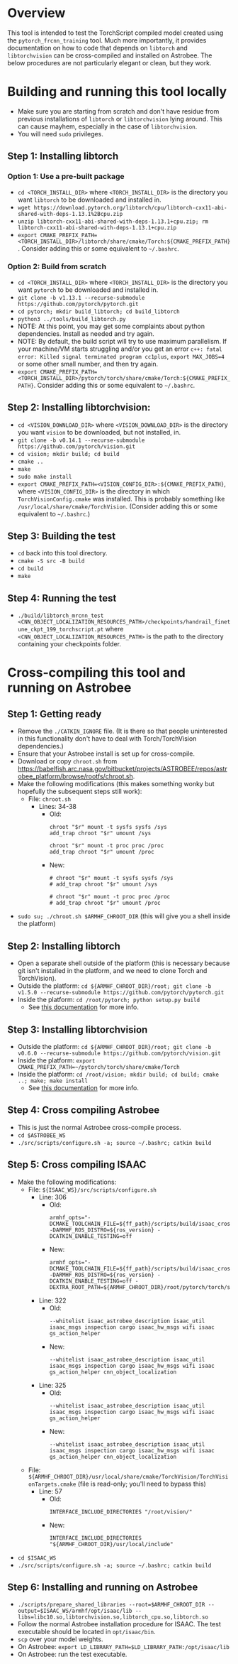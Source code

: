 # Overview

This tool is intended to test the TorchScript compiled model created using the `pytorch_frcnn_training` tool. Much more importantly, it provides documentation on how to code that depends on `libtorch` and `libtorchvision` can be cross-compiled and installed on Astrobee. The below procedures are not particularly elegant or clean, but they work.

# Building and running this tool locally

- Make sure you are starting from scratch and don't have residue from previous installations of `libtorch` or `libtorchvision` lying around. This can cause mayhem, especially in the case of `libtorchvision`.
- You will need `sudo` privileges.

## Step 1: Installing libtorch

### Option 1: Use a pre-built package

- `cd <TORCH_INSTALL_DIR>` where `<TORCH_INSTALL_DIR>` is the directory you want `libtorch` to be downloaded and installed in.
- `wget https://download.pytorch.org/libtorch/cpu/libtorch-cxx11-abi-shared-with-deps-1.13.1%2Bcpu.zip`
- `unzip libtorch-cxx11-abi-shared-with-deps-1.13.1+cpu.zip; rm libtorch-cxx11-abi-shared-with-deps-1.13.1+cpu.zip`
- `export CMAKE_PREFIX_PATH=<TORCH_INSTALL_DIR>/libtorch/share/cmake/Torch:${CMAKE_PREFIX_PATH}`. Consider adding this or some equivalent to `~/.bashrc`.

### Option 2: Build from scratch

- `cd <TORCH_INSTALL_DIR>` where `<TORCH_INSTALL_DIR>` is the directory you want `pytorch` to be downloaded and installed in.
- `git clone -b v1.13.1 --recurse-submodule https://github.com/pytorch/pytorch.git`
- `cd pytorch; mkdir build_libtorch; cd build_libtorch`
- `python3 ../tools/build_libtorch.py`
- NOTE: At this point, you may get some complaints about python dependencies. Install as needed and try again.
- NOTE: By default, the build script will try to use maximum parallelism. If your machine/VM starts struggling and/or you get an error `c++: fatal error: Killed signal terminated program cc1plus`, `export MAX_JOBS=4` or some other small number, and then try again.
- `export CMAKE_PREFIX_PATH=<TORCH_INSTALL_DIR>/pytorch/torch/share/cmake/Torch:${CMAKE_PREFIX_PATH}`. Consider adding this or some equivalent to `~/.bashrc`.

## Step 2: Installing libtorchvision:

- `cd <VISION_DOWNLOAD_DIR>` where `<VISION_DOWNLOAD_DIR>` is the directory you want `vision` to be downloaded, but not installed, in.
- `git clone -b v0.14.1 --recurse-submodule https://github.com/pytorch/vision.git`
- `cd vision; mkdir build; cd build`
- `cmake ..`
- `make`
- `sudo make install`
- `export CMAKE_PREFIX_PATH=<VISION_CONFIG_DIR>:${CMAKE_PREFIX_PATH}`, where `<VISION_CONFIG_DIR>` is the directory in which `TorchVisionConfig.cmake` was installed. This is probably something like `/usr/local/share/cmake/TorchVision`. (Consider adding this or some equivalent to `~/.bashrc`.)

## Step 3: Building the test

- `cd` back into this tool directory.
- `cmake -S src -B build`
- `cd build`
- `make`

## Step 4: Running the test

- `./build/libtorch_mrcnn_test <CNN_OBJECT_LOCALIZATION_RESOURCES_PATH>/checkpoints/handrail_finetune_ckpt_199_torchscript.pt` where `<CNN_OBJECT_LOCALIZATION_RESOURCES_PATH>` is the path to the directory containing your checkpoints folder.

# Cross-compiling this tool and running on Astrobee

## Step 1: Getting ready

- Remove the `./CATKIN_IGNORE` file. (It is there so that people uninterested in this functionality don't have to deal with Torch/TorchVision dependencies.)
- Ensure that your Astrobee install is set up for cross-compile.
- Download or copy `chroot.sh` from https://babelfish.arc.nasa.gov/bitbucket/projects/ASTROBEE/repos/astrobee_platform/browse/rootfs/chroot.sh.
- Make the following modifications (this makes something wonky but hopefully the subsequent steps still work):
	- File: `chroot.sh`
		- Lines: 34-38
		    - Old: 
                ```
                chroot "$r" mount -t sysfs sysfs /sys
                add_trap chroot "$r" umount /sys
                
                chroot "$r" mount -t proc proc /proc
                add_trap chroot "$r" umount /proc
                ```
		    - New:
                ```
                # chroot "$r" mount -t sysfs sysfs /sys
                # add_trap chroot "$r" umount /sys
                
                # chroot "$r" mount -t proc proc /proc
                # add_trap chroot "$r" umount /proc
                ```
- `sudo su; ./chroot.sh $ARMHF_CHROOT_DIR` (this will give you a shell inside the platform)

## Step 2: Installing libtorch

- Open a separate shell outside of the platform (this is necessary because git isn't installed in the platform, and we need to clone Torch and TorchVision).
- Outside the platform: `cd ${ARMHF_CHROOT_DIR}/root; git clone -b v1.5.0 --recurse-submodule https://github.com/pytorch/pytorch.git`
- Inside the platform: `cd /root/pytorch; python setup.py build`
    - See [this documentation](https://github.com/pytorch/pytorch/blob/4ff3872a2099993bf7e8c588f7182f3df777205b/docs/libtorch.rst) for more info.


## Step 3: Installing libtorchvision

- Outside the platform: `cd ${ARMHF_CHROOT_DIR}/root; git clone -b v0.6.0 --recurse-submodule https://github.com/pytorch/vision.git`
- Inside the platform:  `export CMAKE_PREFIX_PATH=~/pytorch/torch/share/cmake/Torch`
- Inside the platform:  `cd /root/vision; mkdir build; cd build; cmake ..; make; make install`
    - See [this documentation](https://github.com/pytorch/vision/tree/b68adcf9a9280aef02fc08daed170d74d0892361) for more info.

## Step 4: Cross compiling Astrobee

- This is just the normal Astrobee cross-compile process.
- `cd $ASTROBEE_WS`
- `./src/scripts/configure.sh -a; source ~/.bashrc; catkin build`

## Step 5: Cross compiling ISAAC

- Make the following modifications:
	- File: `${ISAAC_WS}/src/scripts/configure.sh`
		- Line: 306
			- Old: 
                ```
                armhf_opts="-DCMAKE_TOOLCHAIN_FILE=${ff_path}/scripts/build/isaac_cross.cmake -DARMHF_ROS_DISTRO=${ros_version} -DCATKIN_ENABLE_TESTING=off
                ```
			- New: 
                ```
                armhf_opts="-DCMAKE_TOOLCHAIN_FILE=${ff_path}/scripts/build/isaac_cross.cmake -DARMHF_ROS_DISTRO=${ros_version} -DCATKIN_ENABLE_TESTING=off -DEXTRA_ROOT_PATH=${ARMHF_CHROOT_DIR}/root/pytorch/torch/share/cmake/Torch;${ARMHF_CHROOT_DIR}/usr/local/share/cmake/TorchVision"
                ```
		- Line: 322
			- Old: 
                ```
                --whitelist isaac_astrobee_description isaac_util isaac_msgs inspection cargo isaac_hw_msgs wifi isaac gs_action_helper
                ```
			- New: 
                ```
                --whitelist isaac_astrobee_description isaac_util isaac_msgs inspection cargo isaac_hw_msgs wifi isaac gs_action_helper cnn_object_localization
                ```
		- Line: 325
			- Old: 
                ```
                --whitelist isaac_astrobee_description isaac_util isaac_msgs inspection cargo isaac_hw_msgs wifi isaac gs_action_helper
                ```
			- New: 
                ```
                --whitelist isaac_astrobee_description isaac_util isaac_msgs inspection cargo isaac_hw_msgs wifi isaac gs_action_helper cnn_object_localization
                ```
	- File: `${ARMHF_CHROOT_DIR}/usr/local/share/cmake/TorchVision/TorchVisionTargets.cmake` (file is read-only; you'll need to bypass this)
		- Line: 57
			- Old: 
                ```
                INTERFACE_INCLUDE_DIRECTORIES "/root/vision/"
                ```
			- New: 
                ```
                INTERFACE_INCLUDE_DIRECTORIES "${ARMHF_CHROOT_DIR}/usr/local/include"
                ```
- `cd $ISAAC_WS`
- `./src/scripts/configure.sh -a; source ~/.bashrc; catkin build`

## Step 6: Installing and running on Astrobee

- `./scripts/prepare_shared_libraries --root=$ARMHF_CHROOT_DIR --output=$ISAAC_WS/armhf/opt/isaac/lib --libs=libc10.so,libtorchvision.so,libtorch_cpu.so,libtorch.so`
- Follow the normal Astrobee installation procedure for ISAAC. The test executable should be located in `opt/isaac/bin`.
- `scp` over your model weights.
- On Astrobee: `export LD_LIBRARY_PATH=$LD_LIBRARY_PATH:/opt/isaac/lib`
- On Astrobee: run the test executable.
